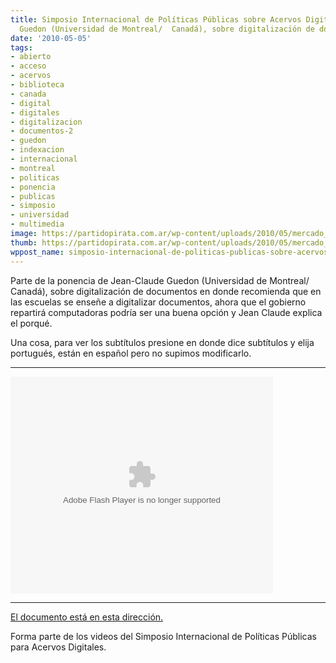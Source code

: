 ```yaml
---
title: Simposio Internacional de Políticas Públicas sobre Acervos Digitales-Jean-Claude
  Guedon (Universidad de Montreal/  Canadá), sobre digitalización de documentos
date: '2010-05-05'
tags:
- abierto
- acceso
- acervos
- biblioteca
- canada
- digital
- digitales
- digitalizacion
- documentos-2
- guedon
- indexacion
- internacional
- montreal
- politicas
- ponencia
- publicas
- simposio
- universidad
- multimedia
image: https://partidopirata.com.ar/wp-content/uploads/2010/05/mercado_de_libros.jpg
thumb: https://partidopirata.com.ar/wp-content/uploads/2010/05/mercado_de_libros.jpg
wppost_name: simposio-internacional-de-politicas-publicas-sobre-acervos-digitales-jean-claude-guedon-universidade-de-montreal-canada-sobre-digitalizacion-de-documentos
---
```


Parte de la ponencia de
Jean-Claude Guedon (Universidad de Montreal/  Canadá), sobre digitalización de documentos en donde recomienda que en las escuelas se enseñe a digitalizar documentos, ahora que el gobierno repartirá computadoras podría ser una buena opción y Jean Claude explica el porqué.

Una cosa, para ver los subtítulos presione en donde dice subtítulos y elija portugués, están en español pero no supimos modificarlo.

<center></center>

<hr />

<object width="420" height="347" classid="clsid:d27cdb6e-ae6d-11cf-96b8-444553540000" codebase="http://download.macromedia.com/pub/shockwave/cabs/flash/swflash.cab#version=6,0,40,0"><param name="allowFullScreen" value="true" /><param name="allowscriptaccess" value="always" /><param name="src" value="http://dotsub.com/static/players/portalplayer.swf?plugins=dotsub&amp;uuid=8b480bdc-878e-4684-b162-2e5085b83891&amp;type=video&amp;lang=por_br" /><param name="allowfullscreen" value="true" /><embed width="420" height="347" type="application/x-shockwave-flash" src="http://dotsub.com/static/players/portalplayer.swf?plugins=dotsub&amp;uuid=8b480bdc-878e-4684-b162-2e5085b83891&amp;type=video&amp;lang=por_br" allowFullScreen="true" allowscriptaccess="always" allowfullscreen="true" /></object>

<hr />

<a href="http://dotsub.com/view/8b480bdc-878e-4684-b162-2e5085b83891" target="_blank">El documento está en esta dirección.</a>

Forma parte de los videos del Simposio Internacional de Políticas Públicas para Acervos Digitales.
